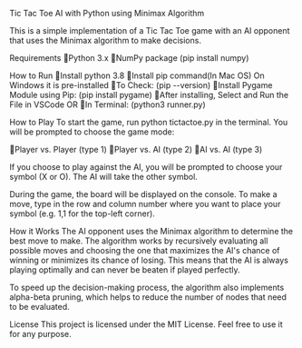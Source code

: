 
Tic Tac Toe AI with Python using Minimax Algorithm

This is a simple implementation of a Tic Tac Toe game with an AI opponent that uses the Minimax algorithm to make decisions.

Requirements
Python 3.x
NumPy package (pip install numpy)

How to Run
Install python 3.8
Install pip command(In Mac OS)
On Windows it is pre-installed
To Check: (pip  --version)
Install Pygame Module using Pip: (pip install pygame)
After installing, Select and Run the File in VSCode
OR
In Terminal: (python3 runner.py)

How to Play
To start the game, run python tictactoe.py in the terminal. You will be prompted to choose the game mode:

Player vs. Player (type 1)
Player vs. AI (type 2)
AI vs. AI (type 3)

If you choose to play against the AI, you will be prompted to choose your symbol (X or O). The AI will take the other symbol.

During the game, the board will be displayed on the console. To make a move, type in the row and column number where you want to place your symbol (e.g. 1,1 for the top-left corner).

How it Works
The AI opponent uses the Minimax algorithm to determine the best move to make. The algorithm works by recursively evaluating all possible moves and choosing the one that maximizes the AI's chance of winning or minimizes its chance of losing. This means that the AI is always playing optimally and can never be beaten if played perfectly.

To speed up the decision-making process, the algorithm also implements alpha-beta pruning, which helps to reduce the number of nodes that need to be evaluated.

License
This project is licensed under the MIT License. Feel free to use it for any purpose.
